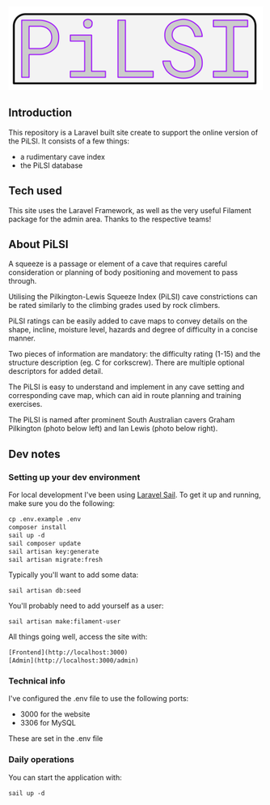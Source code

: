 <p align="center">

![title](pilsi-logo.png "Pilkington-Lewis Squeeze Index")

</p>

## Introduction

This repository is a Laravel built site create to support the online version of the PiLSI.  It consists of a few things:

* a rudimentary cave index
* the PiLSI database

## Tech used

This site uses the Laravel Framework, as well as the very useful Filament package for the admin area.  Thanks to the respective teams!

## About PiLSI

A squeeze is a passage or element of a cave that requires careful consideration or planning of body positioning and movement to pass through.

Utilising the Pilkington-Lewis Squeeze Index (PiLSI) cave constrictions can be rated similarly to the climbing grades used by rock climbers.

PiLSI ratings can be easily added to  cave maps to convey details on the shape, incline, moisture level, hazards and degree of difficulty in a concise manner.

Two pieces of information are mandatory: the difficulty rating (1-15) and the structure description (eg. C for corkscrew). There are multiple optional descriptors for added detail.

The PiLSI is easy to understand and implement in any cave setting and corresponding cave map, which can aid in route planning and training exercises.

The PiLSI is named after prominent South Australian cavers Graham Pilkington (photo below left) and Ian Lewis (photo below right).

## Dev notes

### Setting up your dev environment

For local development I've been using [Laravel Sail](https://laravel.com/docs/9.x/sail).  To get it up and running, make sure you do the following:

    cp .env.example .env
    composer install
    sail up -d
    sail composer update
    sail artisan key:generate
    sail artisan migrate:fresh

Typically you'll want to add some data:

    sail artisan db:seed

You'll probably need to add yourself as a user:

    sail artisan make:filament-user

All things going well, access the site with:

    [Frontend](http://localhost:3000)
    [Admin](http://localhost:3000/admin)

### Technical info

I've configured the .env file to use the following ports:

- 3000 for the website
- 3306 for MySQL

These are set in the .env file

### Daily operations

You can start the application with:

    sail up -d

